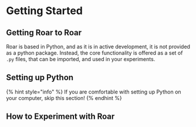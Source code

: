 # Getting Started

## Getting Roar to Roar

Roar is based in Python, and as it is in active development, it is not provided as a python package. Instead, the core functionality is offered as a set of `.py` files, that can be imported, and used in your experiments.

## Setting up Python

{% hint style="info" %}
If you are comfortable with setting up Python on your computer, skip this section!
{% endhint %}

## How to Experiment with Roar






